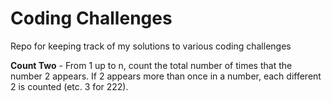 # Coding Challenges
Repo for keeping track of my solutions to various coding challenges

**Count Two** - From 1 up to n, count the total number of times that the number 2 appears. If 2 appears more than once in a number, each different 2 is counted (etc. 3 for 222).
